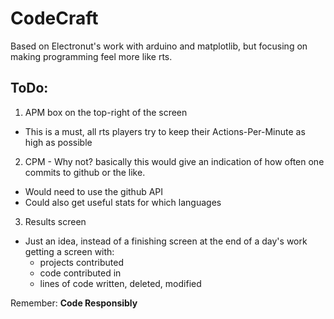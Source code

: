 CodeCraft
=========

Based on Electronut's work with arduino and matplotlib, but focusing on making programming feel more like rts.

ToDo:
-----


1) APM box on the top-right of the screen
  - This is a must, all rts players try to keep their Actions-Per-Minute as high as possible
2) CPM - Why not? basically this would give an indication of how often one commits to github or the like.
  - Would need to use the github API
  - Could also get useful stats for which languages
3) Results screen
  - Just an idea, instead of a finishing screen at the end of a day's work getting  a screen with:
    - projects contributed
    - code contributed in
    - lines of code written, deleted, modified


Remember: **Code Responsibly**
